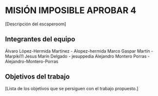 # MISIÓN IMPOSIBLE APROBAR 4

 [Descripción del escaperoom]

## Integrantes del equipo

 Álvaro López-Hermida Martínez    - Alopez-hermida
 Marco Gaspar Martín              - Marpiki11
 Jesus Marín Delgado              - jesuppedia
 Alejandro Montero Porras         - Alejandro-Montero-Porras
 

## Objetivos del trabajo

[Lista de los objetivos que se persiguen con el trabajo propuesto.]
